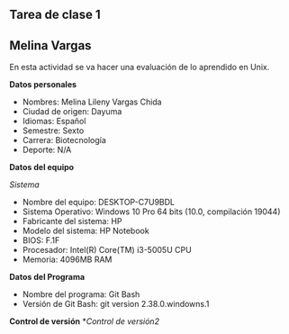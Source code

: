## Tarea de clase 1 ##

## Melina Vargas

En esta actividad se va hacer una evaluación de lo aprendido en Unix.

**Datos personales**
- Nombres: Melina Lileny Vargas Chida
- Ciudad de origen: Dayuma
- Idiomas: Español
- Semestre: Sexto
- Carrera: Biotecnología
- Deporte: N/A

**Datos del equipo**

*Sistema*

- Nombre del equipo: DESKTOP-C7U9BDL
- Sistema Operativo: Windows 10 Pro 64 bits (10.0, compilación 19044)
- Fabricante del sistema: HP
- Modelo del sistema: HP Notebook
- BIOS: F.1F
- Procesador: Intel(R) Core(TM) i3-5005U CPU
- Memoria: 4096MB RAM

**Datos del Programa**

- Nombre del programa: Git Bash
- Versión de Git Bash: git version 2.38.0.windowns.1

**Control de versión**
**Control de versión2*
